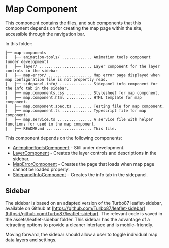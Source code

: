 # Map Component

This component contains the files, and sub components that this component depends on for creating the map page within the site, accessible through the navigation bar. 

In this folder:

```
├── map-components
|   ├── animation-tools/ ............. Animation tools component (under development)
|   ├── layer/ ....................... Layer component for the layer controls in the sidebar
|   ├── map-error/ ................... Map error page displayed when map configuration file is not propertly read.
|   ├── sidepanel-info/ .............. Sidepanel info component for the info tab in the sidebar.
|   ├── map.components.css ........... Stylesheet for map component.
|   ├── map.component.html ........... HTML template for map component.
|   ├── map.component.spec.ts ........ Testing file for map component.
|   ├── map.component.ts ............. Typescript file for map component.
|   ├── map.service.ts ............... A service file with helper functions for used in the map component.
|   ├── README.md .................... This file.
```



This component depends on the following components:

* ~~[AnimationToolsComponent](animation-tools/README.md)~~ - Still under development.
* [LayerComponent](layer/README.md) - Creates the layer controls and descriptions in the sidebar.
* [MapErrorComponent](map-error/README.md) - Creates the page that loads when map page cannot be loaded properly.
* [SidepanelInfoComponent](sidepanel-info/README.md) - Creates the info tab in the sidepanel.



## Sidebar

The sidebar is based on an adapted version of the Turbo87 leaflet-sidebar, available on Github at [https://github.com/Turbo87/leaflet-sidebar](https://github.com/Turbo87/leaflet-sidebar).  The relevant code is saved in the assets/leaflet-sidebar folder.  This sidebar has the advantage of a retracting options to provide a cleaner interface and is mobile-friendly.

Moving forward, the sidebar should allow a user to toggle individual map data layers and settings.
